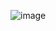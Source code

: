 ![image](https://user-images.githubusercontent.com/73294642/207038020-93de6551-f691-486a-bf7f-b4406faa30d3.png)
